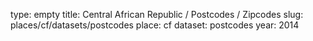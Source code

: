 type: empty
title: Central African Republic / Postcodes / Zipcodes
slug: places/cf/datasets/postcodes
place: cf
dataset: postcodes
year: 2014
